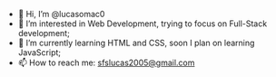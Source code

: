- 👋 Hi, I’m @lucasomac0
- 👀 I’m interested in Web Development, trying to focus on Full-Stack development;
- 🌱 I’m currently learning HTML and CSS, soon I plan on learning JavaScript;
- 📫 How to reach me: sfslucas2005@gmail.com

<!---
lucasomac0/lucasomac0 is a ✨ special ✨ repository because its `README.md` (this file) appears on your GitHub profile.
You can click the Preview link to take a look at your changes.
--->
